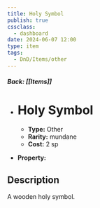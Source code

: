 ```yaml
---
title: Holy Symbol
publish: true
cssclass:
  - dashboard
date: 2024-06-07 12:00
type: item
tags:
  - DnD/Items/other
---
```


##### Back: [[Items]]

- # Holy Symbol

    - **Type:** Other
    - **Rarity:** mundane
    - **Cost:** 2 sp
- **Property:** 



## Description 

A wooden holy symbol. 
